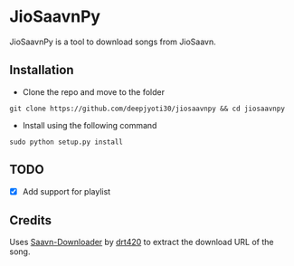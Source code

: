 # JioSaavnPy

JioSaavnPy is a tool to download songs from JioSaavn.

## Installation

- Clone the repo and move to the folder

```
git clone https://github.com/deepjyoti30/jiosaavnpy && cd jiosaavnpy
```

- Install using the following command

```
sudo python setup.py install
```

## TODO

- [x] Add support for playlist

## Credits

Uses [Saavn-Downloader](https://github.com/drt420/Saavn-Downloader) by [drt420](https://github.com/drt420) to extract the download URL of the song.